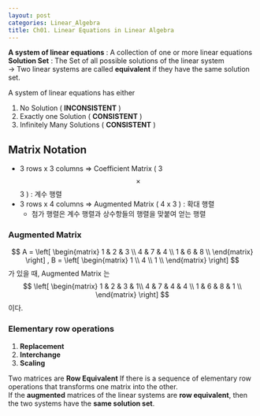 ```yaml
---
layout: post
categories: Linear_Algebra
title: Ch01. Linear Equations in Linear Algebra
---
```



**A system of linear equations** : A collection of one or more linear equations   
**Solution Set** : The Set of all possible solutions of the linear system  
	→ Two linear systems are called **equivalent** if they have the same solution set.  


A system of linear equations has either
1. No Solution ( **INCONSISTENT** )
2. Exactly one Solution ( **CONSISTENT** )
3. Infinitely Many Solutions ( **CONSISTENT** )


## Matrix Notation
- 3 rows x 3 columns => Coefficient Matrix ( 3 $$\times$$ 3 ) : 계수 행렬
- 3 rows x 4 columns => Augmented Matrix ( 4 x 3 ) : 확대 행렬
	- 첨가 행렬은 계수 행렬과 상수항들의 행렬을 맞붙여 얻는 행렬

### Augmented Matrix
$$ A = \left[
\begin{matrix}
1 & 2 & 3 \\
4 & 7 & 4 \\
1 & 6 & 8 \\
\end{matrix}
\right] , B = \left[
\begin{matrix}
1 \\
4 \\
1 \\
\end{matrix}
\right]  $$
가 있을 때, Augmented Matrix 는
$$
\left[
\begin{matrix}
1 & 2 & 3  & 1\\
4 & 7 & 4 & 4 \\
1 & 6 & 8 & 1 \\
\end{matrix}
\right]  $$
이다.

### Elementary row operations
1. **Replacement**
2. **Interchange**
3. **Scaling**

Two matrices are **Row Equivalent** If there is a sequence of elementary row operations that transforms one matrix into the other.  
If the **augmented** matrices of the linear systems are **row equivalent**, then the two systems have the **same solution set**.  